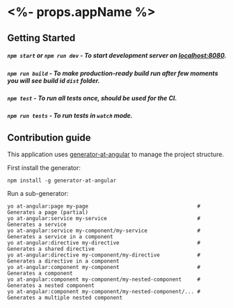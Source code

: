 # <%- props.appName %>


## Getting Started

##### `npm start` or `npm run dev` - To start development server on [localhost:8080](http://localhost:8080).
##### `npm run build` - To make production-ready build run  after few moments you will see build id `dist` folder.
##### `npm test` - To run all tests once, should be used for the CI.
##### `npm run tests` - To run tests in `watch` mode.

## Contribution guide

This application uses [generator-at-angular](https://a-tokyo.github.io/generator-at-angular) to manage the project structure.

First install the generator:

    npm install -g generator-at-angular

Run a sub-generator:

    yo at-angular:page my-page                                   # Generates a page (partial)
    yo at-angular:service my-service                             # Generates a service
    yo at-angular:service my-component/my-service                # Generates a service in a component
    yo at-angular:directive my-directive                         # Generates a shared directive
    yo at-angular:directive my-component/my-directive            # Generates a directive in a component
    yo at-angular:component my-component                         # Generates a component
    yo at-angular:component my-component/my-nested-component     # Generates a nested component
    yo at-angular:component my-component/my-nested-component/... # Generates a multiple nested component
